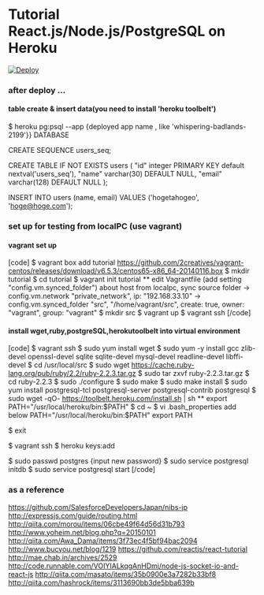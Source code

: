 # Tutorial React.js/Node.js/PostgreSQL on Heroku

[![Deploy](https://www.herokucdn.com/deploy/button.png)](https://heroku.com/deploy)

### after deploy ...
#### table create & insert data(you need to install 'heroku toolbelt')

 $ heroku pg:psql --app {deployed app name , like 'whispering-badlands-2199'}} DATABASE

 CREATE SEQUENCE users_seq;

 CREATE TABLE IF NOT EXISTS users (
   "id" integer PRIMARY KEY default nextval('users_seq'),
   "name" varchar(30) DEFAULT NULL,
   "email" varchar(128) DEFAULT NULL
 );

 INSERT INTO users (name, email) VALUES
    ('hogetahogeo', 'hoge@hoge.com');

### set up for testing from localPC (use vagrant)
#### vagrant set up
[code]
 $ vagrant box add tutorial https://github.com/2creatives/vagrant-centos/releases/download/v6.5.3/centos65-x86_64-20140116.box
 $ mkdir tutorial
 $ cd tutorial
 $ vagrant init tutorial
 ** edit Vagrantfile (add setting "config.vm.synced_folder") about host from localpc, sync source folder
  -> config.vm.network "private_network", ip: "192.168.33.10"
  -> config.vm.synced_folder "src", "/home/vagrant/src", create: true, owner: "vagrant", group: "vagrant"
 $ mkdir src
 $ vagrant up
 $ vagrant ssh
[/code]

#### install wget,ruby,postgreSQL,herokutoolbelt into virtual environment 
[code]
 $ vagrant ssh
 $ sudo yum install wget
 $ sudo yum -y install gcc zlib-devel openssl-devel sqlite sqlite-devel mysql-devel readline-devel libffi-devel
 $ cd /usr/local/src
 $ sudo wget https://cache.ruby-lang.org/pub/ruby/2.2/ruby-2.2.3.tar.gz
 $ sudo tar zxvf ruby-2.2.3.tar.gz
 $ cd ruby-2.2.3
 $ sudo ./configure
 $ sudo make
 $ sudo make install
 $ sudo yum install postgresql-tcl postgresql-server postgresql-contrib postgresql
 $ sudo wget -qO- https://toolbelt.heroku.com/install.sh | sh
 ** export PATH="/usr/local/heroku/bin:$PATH"
 $ cd ~
 $ vi .bash_properties
 add below
  PATH="/usr/local/heroku/bin:$PATH"
  export PATH

 $ exit

 $ vagrant ssh
 $ heroku keys:add

 $ sudo passwd postgres
  {input new password}
 $ sudo service postgresql initdb
 $ sudo service postgresql start
[/code]

### as a reference
https://github.com/SalesforceDevelopersJapan/nibs-jp
http://expressjs.com/guide/routing.html
http://qiita.com/morou/items/06cbe49f64d56d31b793
http://www.yoheim.net/blog.php?q=20150101
http://qiita.com/Awa_Dama/items/3f73ec4f5bf94bac2094
http://www.bucyou.net/blog/1219
https://github.com/reactjs/react-tutorial
http://mae.chab.in/archives/2529
http://code.runnable.com/VOIYIALkqgAnHDmj/node-js-socket-io-and-react-js
http://qiita.com/masato/items/35b0900e3a7282b33bf8
http://qiita.com/hashrock/items/3113690bb3de5bba639b
